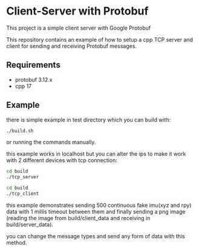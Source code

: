# Client-Server with Protobuf

This project is a simple client server with Google Protobuf

This repository contains an example of how to setup a cpp TCP server and client for sending and receiving Protobuf messages.

## Requirements

- protobuf 3.12.x
- cpp 17

## Example

there is simple example in test directory which you can build with:
``` bash
./build.sh
```
or running the commands manually.

this example works in localhost but you can alter the ips to make it work with 2 different devices with tcp connection:
``` bash
cd build
./tcp_server
```
``` bash
cd build
./tcp_client
```
this example demonstrates sending 500 continuous fake imu(xyz and rpy) data with 1 millis timeout between them and finally sending a png image (reading the image from build/client_data and receiving in build/server_data). 

you can change the message types and send any form of data with this method.